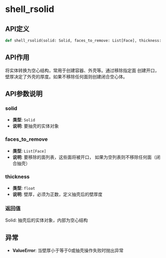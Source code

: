 # shell_rsolid

## API定义

```python
def shell_rsolid(solid: Solid, faces_to_remove: List[Face], thickness: float) -> Solid
```

## API作用

将实体转换为空心结构，常用于创建容器、外壳等。通过移除指定面
创建开口，壁厚决定了外壳的厚度。如果不移除任何面则创建闭合空心体。

## API参数说明

### solid

- **类型**: `Solid`
- **说明**: 要抽壳的实体对象

### faces_to_remove

- **类型**: `List[Face]`
- **说明**: 要移除的面列表，这些面将被开口， 如果为空列表则不移除任何面（闭合抽壳）

### thickness

- **类型**: `float`
- **说明**: 壁厚，必须为正数，定义抽壳后的壁厚度

### 返回值

Solid: 抽壳后的实体对象，内部为空心结构

## 异常

- **ValueError**: 当壁厚小于等于0或抽壳操作失败时抛出异常
